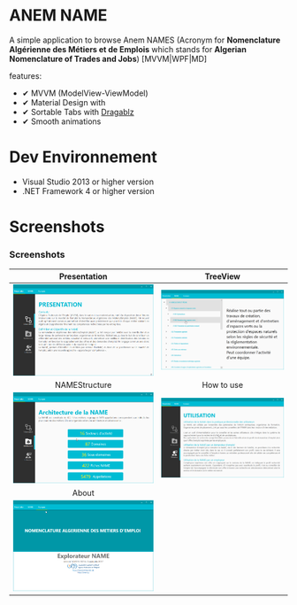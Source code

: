 # ANEM NAME

A simple application to browse Anem NAMES (Acronym for **Nomenclature Algérienne des Métiers et de Emplois** which stands for **Algerian Nomenclature of Trades and Jobs**)
[MVVM|WPF|MD]

features:

- ✔ MVVM (ModelView-ViewModel)
- ✔ Material Design with
- ✔ Sortable Tabs with [Dragablz](https://dragablz.net/)
- ✔ Smooth animations

# Dev Environnement

- Visual Studio 2013 or higher version
- .NET Framework 4 or higher version

# Screenshots

### Screenshots

|                  Presentation                  |                TreeView                |
| :--------------------------------------------: | :------------------------------------: |
| ![Presentation](/screenshots/presentation.png) | ![treeview](/screenshots/treeview.png) |
|                 NAMEStructure                  |               How to use               |
|    ![structure](/screenshots/structure.png)    |    ![usage](/screenshots/usage.png)    |
|                     About                      |
|        ![About](/screenshots/about.png)        |
